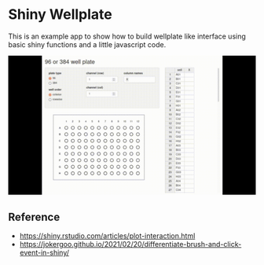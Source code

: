 # Shiny Wellplate

This is an example app to show how to build wellplate like interface using basic shiny functions and a little javascript code.

![](output.gif)

## Reference 

* https://shiny.rstudio.com/articles/plot-interaction.html
* https://jokergoo.github.io/2021/02/20/differentiate-brush-and-click-event-in-shiny/

